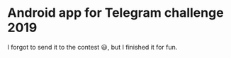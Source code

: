 # Android app for Telegram challenge 2019

I forgot to send it to the contest :smiley:, but I finished it for fun.
